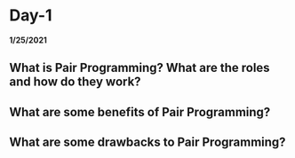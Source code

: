 # Day-1
__1/25/2021__

## What is Pair Programming? What are the roles and how do they work?



## What are some benefits of Pair Programming?



## What are some drawbacks to Pair Programming?
